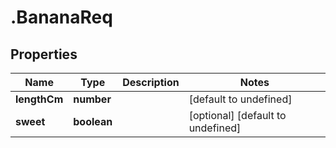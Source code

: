 # .BananaReq

## Properties

|Name | Type | Description | Notes|
|------------ | ------------- | ------------- | -------------|
|**lengthCm** | **number** |  | [default to undefined]|
|**sweet** | **boolean** |  | [optional] [default to undefined]|



